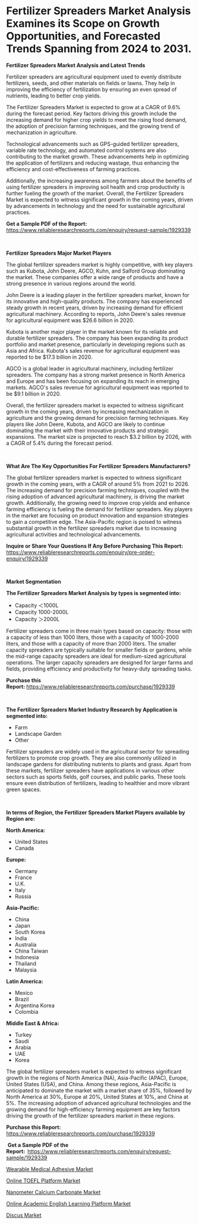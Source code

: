 <p><h1>Fertilizer Spreaders Market Analysis Examines its Scope on Growth Opportunities, and Forecasted Trends Spanning from 2024 to 2031.</h1></p><p><strong>Fertilizer Spreaders Market Analysis and Latest Trends</strong></p>
<p><p>Fertilizer spreaders are agricultural equipment used to evenly distribute fertilizers, seeds, and other materials on fields or lawns. They help in improving the efficiency of fertilization by ensuring an even spread of nutrients, leading to better crop yields.</p><p>The Fertilizer Spreaders Market is expected to grow at a CAGR of 9.6% during the forecast period. Key factors driving this growth include the increasing demand for higher crop yields to meet the rising food demand, the adoption of precision farming techniques, and the growing trend of mechanization in agriculture.</p><p>Technological advancements such as GPS-guided fertilizer spreaders, variable rate technology, and automated control systems are also contributing to the market growth. These advancements help in optimizing the application of fertilizers and reducing wastage, thus enhancing the efficiency and cost-effectiveness of farming practices.</p><p>Additionally, the increasing awareness among farmers about the benefits of using fertilizer spreaders in improving soil health and crop productivity is further fueling the growth of the market. Overall, the Fertilizer Spreaders Market is expected to witness significant growth in the coming years, driven by advancements in technology and the need for sustainable agricultural practices.</p></p>
<p><strong>Get a Sample PDF of the Report:&nbsp;</strong> <a href="https://www.reliableresearchreports.com/enquiry/request-sample/1929339">https://www.reliableresearchreports.com/enquiry/request-sample/1929339</a></p>
<p>&nbsp;</p>
<p><strong>Fertilizer Spreaders Major Market Players</strong></p>
<p><p>The global fertilizer spreaders market is highly competitive, with key players such as Kubota, John Deere, AGCO, Kuhn, and Salford Group dominating the market. These companies offer a wide range of products and have a strong presence in various regions around the world.</p><p>John Deere is a leading player in the fertilizer spreaders market, known for its innovative and high-quality products. The company has experienced steady growth in recent years, driven by increasing demand for efficient agricultural machinery. According to reports, John Deere's sales revenue for agricultural equipment was $26.6 billion in 2020.</p><p>Kubota is another major player in the market known for its reliable and durable fertilizer spreaders. The company has been expanding its product portfolio and market presence, particularly in developing regions such as Asia and Africa. Kubota's sales revenue for agricultural equipment was reported to be $17.3 billion in 2020.</p><p>AGCO is a global leader in agricultural machinery, including fertilizer spreaders. The company has a strong market presence in North America and Europe and has been focusing on expanding its reach in emerging markets. AGCO's sales revenue for agricultural equipment was reported to be $9.1 billion in 2020.</p><p>Overall, the fertilizer spreaders market is expected to witness significant growth in the coming years, driven by increasing mechanization in agriculture and the growing demand for precision farming techniques. Key players like John Deere, Kubota, and AGCO are likely to continue dominating the market with their innovative products and strategic expansions. The market size is projected to reach $3.2 billion by 2026, with a CAGR of 5.4% during the forecast period.</p></p>
<p>&nbsp;</p>
<p><strong>What Are The Key Opportunities For Fertilizer Spreaders Manufacturers?</strong></p>
<p><p>The global fertilizer spreaders market is expected to witness significant growth in the coming years, with a CAGR of around 5% from 2021 to 2026. The increasing demand for precision farming techniques, coupled with the rising adoption of advanced agricultural machinery, is driving the market growth. Additionally, the growing need to improve crop yields and enhance farming efficiency is fueling the demand for fertilizer spreaders. Key players in the market are focusing on product innovation and expansion strategies to gain a competitive edge. The Asia-Pacific region is poised to witness substantial growth in the fertilizer spreaders market due to increasing agricultural activities and technological advancements.</p></p>
<p><strong>Inquire or Share Your Questions If Any Before Purchasing This Report:</strong> <a href="https://www.reliableresearchreports.com/enquiry/pre-order-enquiry/1929339">https://www.reliableresearchreports.com/enquiry/pre-order-enquiry/1929339</a></p>
<p>&nbsp;</p>
<p><strong>Market Segmentation</strong></p>
<p><strong>The Fertilizer Spreaders Market Analysis by types is segmented into:</strong></p>
<p><ul><li>Capacity ＜1000L</li><li>Capacity 1000-2000L</li><li>Capacity ＞2000L</li></ul></p>
<p><p>Fertilizer spreaders come in three main types based on capacity: those with a capacity of less than 1000 liters, those with a capacity of 1000-2000 liters, and those with a capacity of more than 2000 liters. The smaller capacity spreaders are typically suitable for smaller fields or gardens, while the mid-range capacity spreaders are ideal for medium-sized agricultural operations. The larger capacity spreaders are designed for larger farms and fields, providing efficiency and productivity for heavy-duty spreading tasks.</p></p>
<p><strong>Purchase this Report:&nbsp;</strong><a href="https://www.reliableresearchreports.com/purchase/1929339">https://www.reliableresearchreports.com/purchase/1929339</a></p>
<p>&nbsp;</p>
<p><strong>The Fertilizer Spreaders Market Industry Research by Application is segmented into:</strong></p>
<p><ul><li>Farm</li><li>Landscape Garden</li><li>Other</li></ul></p>
<p><p>Fertilizer spreaders are widely used in the agricultural sector for spreading fertilizers to promote crop growth. They are also commonly utilized in landscape gardens for distributing nutrients to plants and grass. Apart from these markets, fertilizer spreaders have applications in various other sectors such as sports fields, golf courses, and public parks. These tools ensure even distribution of fertilizers, leading to healthier and more vibrant green spaces.</p></p>
<p>&nbsp;</p>
<p><strong>In terms of Region, the Fertilizer Spreaders Market Players available by Region are:</strong></p>
<p>
    <p> <strong> North America: </strong>
        <ul>
            <li>United States</li>
            <li>Canada</li>
        </ul>
        </p> 
    <p> <strong> Europe: </strong>
        <ul>
            <li>Germany</li>
            <li>France</li>
            <li>U.K.</li>
            <li>Italy</li>
            <li>Russia</li>
        </ul>
        </p> 
    <p> <strong> Asia-Pacific: </strong>
        <ul>
            <li>China</li>
            <li>Japan</li>
            <li>South Korea</li>
            <li>India</li>
            <li>Australia</li>
            <li>China Taiwan</li>
            <li>Indonesia</li>
            <li>Thailand</li>
            <li>Malaysia</li>
        </ul>
        </p> 
    <p> <strong> Latin America: </strong>
        <ul>
            <li>Mexico</li>
            <li>Brazil</li>
            <li>Argentina Korea</li>
            <li>Colombia</li>
        </ul>
        </p> 
    <p> <strong> Middle East & Africa: </strong>
        <ul>
            <li>Turkey</li>
            <li>Saudi</li>
            <li>Arabia</li>
            <li>UAE</li>
            <li>Korea</li>
        </ul>
    </p>
    </p>
<p><p>The global fertilizer spreaders market is expected to witness significant growth in the regions of North America (NA), Asia-Pacific (APAC), Europe, United States (USA), and China. Among these regions, Asia-Pacific is anticipated to dominate the market with a market share of 35%, followed by North America at 30%, Europe at 20%, United States at 10%, and China at 5%. The increasing adoption of advanced agricultural technologies and the growing demand for high-efficiency farming equipment are key factors driving the growth of the fertilizer spreaders market in these regions.</p></p>
<p><strong>Purchase this Report: </strong><a href="https://www.reliableresearchreports.com/purchase/1929339">https://www.reliableresearchreports.com/purchase/1929339</a></p>
<p>&nbsp;<strong>Get a Sample PDF of the Report:&nbsp;&nbsp;</strong><a href="https://www.reliableresearchreports.com/enquiry/request-sample/1929339">https://www.reliableresearchreports.com/enquiry/request-sample/1929339</a></p>
<p><strong></strong></p>
<p><p><a href="https://gratis-rainforest-2ca.notion.site/Wearable-Medical-Adhesive-Market-A-Comprehensive-Report-of-its-Market-Share-Growth-Trends-2024--a39065db82b44f368f44cc1df82232a6">Wearable Medical Adhesive Market</a></p><p><a href="https://metal-farmhouse-e95.notion.site/Online-TOEFL-Platform-Market-Growth-Market-Trends-COVID-19-Impact-and-Forecasts-for-period-from-2-0d5fb6749ef14b33b454f4d5c95f63a0">Online TOEFL Platform Market</a></p><p><a href="https://view.publitas.com/reportprime-1/nanometer-calcium-carbonate-market-size-2024-2031-global-industrial-analysis-key-geographical-regions-market-share-top-key-players-product-types-and-forecast-research-report/">Nanometer Calcium Carbonate Market</a></p><p><a href="https://crocus-run-b5a.notion.site/Online-Academic-English-Learning-Platform-Market-with-the-goal-of-estimating-the-market-size-and-fut-286e1f5928664d78a9a762a2f780bb6c">Online Academic English Learning Platform Market</a></p><p><a href="https://view.publitas.com/reportprime-1/discus-market-research-report-reveals-the-latest-trends-and-opportunities-of-this-market-for-period-from-2024-2031/">Discus Market</a></p></p>